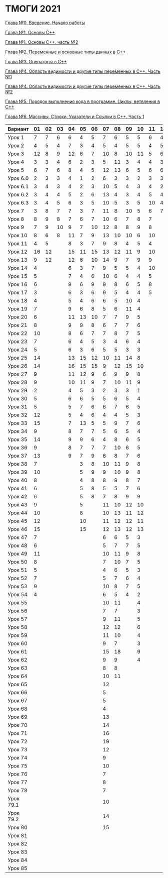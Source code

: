 # ТМОГИ 2021

[Глава №0. Введение. Начало работы](https://drive.google.com/drive/folders/1q9ILkl6kPBrzqY5IDAdt2iB8K4RCu3_s)

[Глава №1. Основы C++](https://drive.google.com/drive/folders/1dMwYSpwDyVjM3WYAmFnPbQyAa7Ku27ae?usp=sharing)

[Глава №1. Основы C++. часть №2](https://drive.google.com/drive/folders/1fXnj1Y5SFlGWLntIE1J1n9CxaEfAoDRt?usp=sharing)

[Глава №2. Переменные и основные типы данных в C++](https://drive.google.com/drive/folders/1H2bi6jBYB0l9SboeHFAvLMLuulBqJsar?usp=sharing)

[Глава №3. Операторы в C++](https://drive.google.com/drive/folders/16XzNa9f414aQFBlKuvIkwz7AKf2PCaL8?usp=sharing)

[Глава №4. Область видимости и другие типы переменных в C++. Часть №1](https://drive.google.com/drive/folders/18j9-sDrLqS7UFw7azZ-Sh42akJAXK9d5?usp=sharing)

[Глава №4. Область видимости и другие типы переменных в C++. Часть №2](https://drive.google.com/drive/folders/1IMZf9ja42b_KkapW57ksI2JSQn3f5nlN?usp=sharing)

[Глава №5. Порядок выполнения кода в программе. Циклы, ветвления в C++](https://drive.google.com/drive/folders/1SbvmBR0XuBYwH-gmKq9ZH353-UzmHxMS?usp=sharing)

[Глава №6. Массивы, Строки, Указатели и Ссылки в C++. Часть 1](https://drive.google.com/drive/folders/1ThTuEZA4AjxmEk4DH0SCpoGMiXGA63cQ?usp=sharing)

| Вариант  | 01 | 02 | 03 | 04 | 05 | 06 | 07 | 08 | 09 | 10 | 11 | 12 | 13 | 14 | 15 | 16 | 17 | 18 | 19 | 20 |
| -------  | -- | -- | -- | -- | -- | -- | -- | -- | -- | -- | -- | -- | -- | -- | -- | -- | -- | -- | -- | -- |
| Урок 1   |  7 |  7 |  6 |  6 |  4 |  5 |  7 |  6 |  5 |  5 | 6  |  4 |    |  4 |  5 |  4 |  6 |  5 |  4 |  6 |
| Урок 2   |  4 |  5 |  4 |  7 |  3 |  4 |  5 |  4 |  5 |  5 | 4  |  5 |    |  2 |  4 |  2 |  4 |  3 |  5 |  5 |
| Урок 3   | 12 |  8 |  9 | 12 |  6 |  7 | 10 |  8 | 10 | 11 | 5  |  6 |    |  6 | 11 |  6 |  8 | 10 |  9 |  11|
| Урок 4   |  3 |  3 |  4 |  6 |  2 |  3 |  5 | 11 |  3 |  4 | 4  |  3 |    |  2 |  2 |  2 |  4 |  8 |  5 |  6 |
| Урок 5   |  6 |  7 |  6 |  8 |  4 |  5 | 12 | 13 |  6 |  5 | 6  |  6 |    |  5 |  6 |  5 |  8 | 14 |  6 |  9 |
| Урок 6.0 |  2 |  3 |  3 |  4 |  1 |  2 |  6 |  3 |  3 |  2 | 3  |  3 |    |  1 |  2 |  1 |  2 |  2 |  2 |  3 |
| Урок 6.1 |  3 |  4 |  3 |  4 |  2 |  3 | 10 |  5 |  4 |  3 | 4  |  2 |    |  1 |  3 |  2 |  4 |  5 |  3 |  6 |
| Урок 6.2 |  3 |  4 |  4 |  5 |  2 |  6 | 13 |  4 |  3 |  4 | 5  |  4 |    |  3 |  3 |  3 |  3 |  4 |  4 |  5 |
| Урок 6.3 |  3 |  4 |  5 |  6 |  3 |  5 | 10 |  5 |  3 |  5 | 10 |  4 |    |  2 |  2 |  3 |  4 |  5 |  5 |  7 |
| Урок 7   |  3 |  8 |  7 |  7 |  3 |  7 | 11 |  8 | 10 |  5 | 6  |  7 |    |  3 |  9 |  3 |  4 |  4 |  7 |  5 |
| Урок 8   |  8 | 9  |  8 |  7 |  6 |  7 | 10 |  6 |  7 |  8 | 7  |    |    | 10 |  6 |  9 |  8 | 10 |  9 |  10|
| Урок 9   |  7 | 9  | 10 |  9 |  7 | 10 | 12 |  8 |  8 |  9 | 8  |    |    | 11 |  8 |  9 |  8 |  8 |  9 |  8 |
| Урок 10  |  8 | 6  |  8 | 11 |  7 |  9 | 13 | 10 | 10 |  6 | 10 |    |    | 10 |  6 |  8 |  6 |  6 |  8 |  11|
| Урок 11  |  4 | 5  |    |  8 |  3 |  7 |  9 |  8 |  4 |  5 |  4 |    |    |  7 |  4 |  5 |  5 |  3 |  4 |  7 |
| Урок 12  | 16 | 12 |    | 15 | 11 | 15 | 13 | 12 | 11 |  9 | 10 |    |    | 14 | 10 | 12 | 10 |  8 | 10 |  13|
| Урок 13  |  9 | 12 |    | 12 |  6 | 10 | 14 | 9  |  7 |  9 |  9 |    |    |  9 |  7 |  8 |  8 | 10 |  9 |   8|
| Урок 14  |  4 |    |    |  6 |  3 |  7 |  9 | 5  |  5 |  4 | 10 |    |    |  5 |  3 |  4 |  5 |  3 |  5 |  6 |
| Урок 15  |  5 |    |    |  7 |  4 |  6 | 10 | 6  |  4 |  4 |  5 |    |    |  6 |  4 |  5 |  5 |  4 |  6 |  5 |
| Урок 16  |  6 |    |    |  9 |  6 |  9 |  9 | 8  |  6 |  5 |  8 |    |    |  7 |  5 |  6 |  5 |  5 |  5 |  8 |
| Урок 17  |  3 |    |    |  6 |  3 |  6 |  9 | 5  |  4 |  4 |  5 |    |    |  4 |  3 |  4 |  5 |  5 |  4 |  6 |
| Урок 18  |  4 |    |    |  5 |  4 |  6 |  6 | 5  | 10 |  4 |    |    |    |  5 |  6 |  4 |    |  4 |  5 |  4 |
| Урок 19  |  7 |    |    |  9 |  6 |  8 |  5 | 6  | 11 |  4 |    |    |    |  8 |  7 |  4 |    |  5 |  5 |  9 |
| Урок 20  |  6 |    |    | 11 | 13 | 10 |  7 | 7  |  9 |  5 |    |    |    |  8 |  7 |  5 |    |  5 |  7 |  8 |
| Урок 21  |  8 |    |    |  9 |  9 |   8|  6 | 7  |  7 |  6 |    |    |    |  9 |  9 |  6 |    |  6 |  9 |    |
| Урок 22  | 10 |    |    |  8 |  6 |   7|  7 | 8  |  7 |  5 |    |    |    |  6 |  7 |  7 |    |  6 |  6 |    |
| Урок 23  |  7 |    |    |  6 |  4 |   5|  3 | 4  |  6 |  4 |    |    |    |  5 |  6 |  5 |    |  5 |  6 |    |
| Урок 24  |  5 |    |    |  6 |  3 |   6|  5 | 5  |  3 |  3 |    |    |    |  4 |  3 |  3 |    |  4 |  3 |    |
| Урок 25  | 14 |    |    | 13 | 15 |  12| 10 | 11 | 14 |  8 |    |    |    | 14 | 12 | 11 |    |  9 | 11 |    |
| Урок 26  | 14 |    |    | 16 | 15 |  15| 9  | 12 | 15 | 10 |    |    |    | 14 | 15 | 12 |    |  9 | 10 |    |
| Урок 27  |  9 |    |    | 11 | 12 |   9|  6 | 9  |  9 |  8 |    |    |    |  9 | 11 | 10 |    |  9 |  9 |    |
| Урок 28  |  9 |    |    | 10 | 11 |   9|  7 | 10 | 11 |  9 |    |    |    | 10 |  9 |  9 |    |    | 12 |    |
| Урок 29  |  2 |    |    |  4 |  5 |   3|  2 | 3  |  3 |  1 |    |    |    | 3  |  2 |  2 |    |    |  3 |    |
| Урок 30  |  5 |    |    |  6 |  6 |   5|  5 | 6  |  5 |  4 |    |    |    | 4  |  4 |  5 |    |    |  5 |    |
| Урок 31  |  5 |    |    |  5 |  7 |   6|  6 | 7  |  6 |  5 |    |    |    | 5  |  4 |  5 |    |    |  5 |    |
| Урок 32  | 12 |    |    |  5 |  4 |   6|  4 | 4  |  5 |  3 |    |    |    | 4  |  3 |  3 |    |    |  5 |    |
| Урок 33  | 15 |    |    |  7 | 13 |   5|  5 | 9  |  7 |  6 |    |    |    | 5  |  4 |  5 |    |    |  4 |    |
| Урок 34  |  9 |    |    |  8 |  7 |   7|  5 | 6  |  5 |  4 |    |    |    | 5  |  4 |  5 |    |    |  5 |    |
| Урок 35  | 14 |    |    |  9 |  9 |   6|  4 | 8  |  6 |  5 |    |    |    | 7  |  5 |  5 |    |    |  8 |    |
| Урок 36  |  9 |    |    |  8 |  7 |   7|  7 | 10 |  6 |  5 |    |    |    | 7  |  5 |  5 |    |    |  8 |    |
| Урок 37  | 13 |    |    |  9 |  7 |   9|  6 | 8  |  7 |  6 |    |    |    | 8  |  7 |  6 |    |    |  9 |    |
| Урок 38  |  7 |    |    |    |  3 |   8| 10 | 11 |  9 |  8 |    |    |    | 9  |  9 |  8 |    |    |  9 |    |
| Урок 39  | 10 |    |    |    |  5 |   9| 9  | 10 |  9 |  8 |    |    |    | 8  |  7 |  8 |    |    |  7 |    |
| Урок 40  |  8 |    |    |    |  4 |   8| 8  | 9  |  8 |  7 |    |    |    | 7  |  5 |  6 |    |    |  6 |    |
| Урок 41  |  6 |    |    |    |  5 |   8| 5  | 5  |  7 |  6 |    |    |    | 7  |  6 |  7 |    |    |  7 |    |
| Урок 42  |  6 |    |    |    |  5 |   8| 7  | 8  |  9 |  9 |    |    |    | 8  |  8 |  7 |    |    |  7 |    |
| Урок 43  |  9 |    |    |    |  5 |    | 11 | 10 | 12 | 10 |    |    |    | 10 | 10 | 10 |    |    | 11 |    |
| Урок 44  | 10 |    |    |    |  8 |    | 10 | 13 | 11 | 12 |    |    |    | 12 | 11 | 10 |    |    | 10 |    |
| Урок 45  | 12 |    |    |    | 10 |    | 11 | 12 | 12 | 11 |    |    |    | 11 | 11 | 10 |    |    | 12 |    |
| Урок 46  | 15 |    |    |    | 15 |    | 12 | 13 | 12 | 13 |    |    |    | 12 | 13 | 12 |    |    | 14 |    |
| Урок 47  |  7 |    |    |    |    |    | 6  | 6  |  5 |  3 |    |    |    | 4  |  3 |    |    |    |  3 |    |
| Урок 48  |  6 |    |    |    |    |    | 5  | 7  |  7 |  5 |    |    |    | 7  |  9 |    |    |    |  7 |    |
| Урок 49  | 11 |    |    |    |    |    | 10 | 11 |  9 |  8 |    |    |    | 9  | 12 |    |    |    | 10 |    |
| Урок 50  |  8 |    |    |    |    |    | 7  | 10 |  7 |  5 |    |    |    | 8  |  8 |    |    |    |  9 |    |
| Урок 51  |  5 |    |    |    |    |    |  4 | 6  |  5 |  3 |    |    |    | 4  |  5 |    |    |    |  5 |    |
| Урок 52  |  7 |    |    |    |    |    |  5 | 7  |  6 |  4 |    |    |    | 5  |  5 |    |    |    |  5 |    |
| Урок 53  |  9 |    |    |    |    |    | 10 | 8  |  7 |  5 |    |    |    | 8  |  7 |    |    |    |  9 |    |
| Урок 54  |  4 |    |    |    |    |    |  6 | 5  |  4 |  2 |    |    |    | 3  |  4 |    |    |    |    |    |
| Урок 55  |    |    |    |    |    |    | 10 | 11 |    |  4 |    |    |    | 10 | 14 |    |    |    |    |    |
| Урок 56  |    |    |    |    |    |    |  7 |  7 |    |  3 |    |    |    | 6  |  7 |    |    |    |    |    |
| Урок 57  |    |    |    |    |    |    |  9 | 11 |    |  5 |    |    |    | 8  | 10 |    |    |    |    |    |
| Урок 58  |    |    |    |    |    |    | 12 | 12 |    |  6 |    |    |    | 8  | 19 |    |    |    |    |    |
| Урок 59  |    |    |    |    |    |    | 11 | 10 |    |  4 |    |    |    | 9  |  9 |    |    |    |    |    |
| Урок 60  |    |    |    |    |    |    |  9 | 7  |    |  3 |    |    |    | 7  |  9 |    |    |    |    |    |
| Урок 61  |    |    |    |    |    |    | 15 | 18 |    |  9 |    |    |    | 11 | 20 |    |    |    |    |    |
| Урок 62  |    |    |    |    |    |    |  9 | 9  |    |  4 |    |    |    | 7  |  8 |    |    |    |    |    |
| Урок 63  |    |    |    |    |    |    |  8 | 8  |    |    |    |    |    |    |  6 |    |    |    |    |    |
| Урок 64  |    |    |    |    |    |    | 10 | 11 |    |    |    |    |    |    | 16 |    |    |    |    |    |
| Урок 65  |    |    |    |    |    |    | 12 |    |    |    |    |    |    |    | 13 |    |    |    |    |    |
| Урок 66  |    |    |    |    |    |    |  5 |    |    |    |    |    |    |    |  2 |    |    |    |    |    |
| Урок 67  |    |    |    |    |    |    |  5 |    |    |    |    |    |    |    |  2 |    |    |    |    |    |
| Урок 68  |    |    |    |    |    |    |  4 |    |    |    |    |    |    |    |  2 |    |    |    |    |    |
| Урок 69  |    |    |    |    |    |    | 13 |    |    |    |    |    |    |    | 14 |    |    |    |    |    |
| Урок 70  |    |    |    |    |    |    | 14 |    |    |    |    |    |    |    | 14 |    |    |    |    |    |
| Урок 71  |    |    |    |    |    |    | 16 |    |    |    |    |    |    |    | 14 |    |    |    |    |    |
| Урок 72  |    |    |    |    |    |    | 19 |    |    |    |    |    |    |    | 17 |    |    |    |    |    |
| Урок 73  |    |    |    |    |    |    | 12 |    |    |    |    |    |    |    | 13 |    |    |    |    |    |
| Урок 74  |    |    |    |    |    |    |  9 |    |    |    |    |    |    |    |  7 |    |    |    |    |    |
| Урок 75  |    |    |    |    |    |    | 10 |    |    |    |    |    |    |    | 11 |    |    |    |    |    |
| Урок 76  |    |    |    |    |    |    |  7 |    |    |    |    |    |    |    |  5 |    |    |    |    |    |
| Урок 77  |    |    |    |    |    |    |  8 |    |    |    |    |    |    |    |  7 |    |    |    |    |    |
| Урок 78  |    |    |    |    |    |    |  7 |    |    |    |    |    |    |    |  6 |    |    |    |    |    |
| Урок 79.1|    |    |    |    |    |    | 10 |    |    |    |    |    |    |    |  9 |    |    |    |    |    |
| Урок 79.2|    |    |    |    |    |    | 14 |    |    |    |    |    |    |    | 12 |    |    |    |    |    |
| Урок 80  |    |    |    |    |    |    | 15 |    |    |    |    |    |    |    | 13 |    |    |    |    |    |
| Урок 81  |    |    |    |    |    |    |    |    |    |    |    |    |    |    |    |    |    |    |    |    |
| Урок 82  |    |    |    |    |    |    |    |    |    |    |    |    |    |    |    |    |    |    |    |    |
| Урок 83  |    |    |    |    |    |    |    |    |    |    |    |    |    |    |    |    |    |    |    |    |
| Урок 84  |    |    |    |    |    |    |    |    |    |    |    |    |    |    |    |    |    |    |    |    |
| Урок 85  |    |    |    |    |    |    |    |    |    |    |    |    |    |    |    |    |    |    |    |    |

